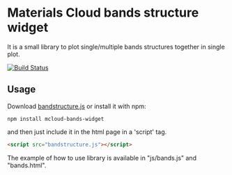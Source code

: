 Materials Cloud bands structure widget
=======================================

It is a small library to plot single/multiple bands structures
together in single plot.

[![Build Status](https://travis-ci.org/materialscloud-org/mcloud-bands-widget.svg?branch=master)](https://travis-ci.org/github/materialscloud-org/mcloud-bands-widget)

## Usage

Download [bandstructure.js](https://github.com/materialscloud-org/mcloud-bands-widget/tree/master/dist)
or install it with npm:

```
npm install mcloud-bands-widget
```

and then just include it in the html page in a 'script' tag.

```html
<script src="bandstructure.js"></script>
```

The example of how to use library is available in "js/bands.js" and "bands.html".